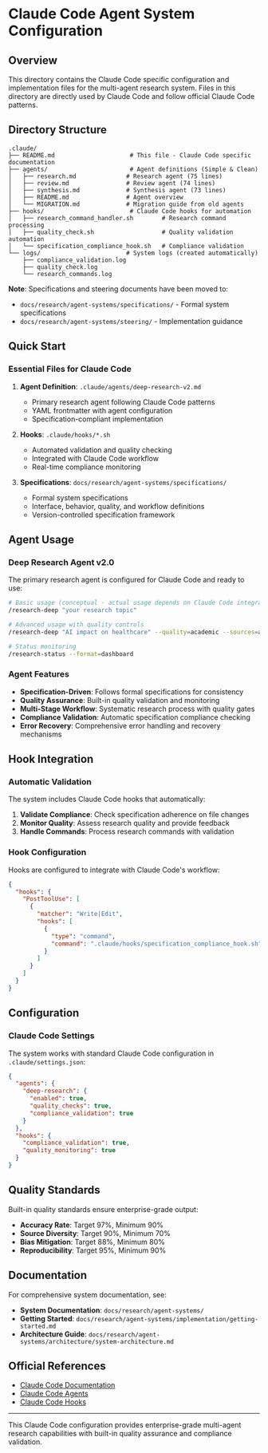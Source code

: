 # Claude Code Agent System Configuration

## Overview

This directory contains the Claude Code specific configuration and implementation files for the multi-agent research system. Files in this directory are directly used by Claude Code and follow official Claude Code patterns.

## Directory Structure

```
.claude/
├── README.md                     # This file - Claude Code specific documentation
├── agents/                       # Agent definitions (Simple & Clean)
│   ├── research.md              # Research agent (75 lines)
│   ├── review.md                # Review agent (74 lines)
│   ├── synthesis.md             # Synthesis agent (73 lines)
│   ├── README.md                # Agent overview
│   └── MIGRATION.md             # Migration guide from old agents
├── hooks/                        # Claude Code hooks for automation
│   ├── research_command_handler.sh        # Research command processing
│   ├── quality_check.sh                   # Quality validation automation
│   └── specification_compliance_hook.sh   # Compliance validation
└── logs/                        # System logs (created automatically)
    ├── compliance_validation.log
    ├── quality_check.log
    └── research_commands.log
```

**Note**: Specifications and steering documents have been moved to:
- `docs/research/agent-systems/specifications/` - Formal system specifications
- `docs/research/agent-systems/steering/` - Implementation guidance

## Quick Start

### Essential Files for Claude Code

1. **Agent Definition**: `.claude/agents/deep-research-v2.md`
   - Primary research agent following Claude Code patterns
   - YAML frontmatter with agent configuration
   - Specification-compliant implementation

2. **Hooks**: `.claude/hooks/*.sh`
   - Automated validation and quality checking
   - Integrated with Claude Code workflow
   - Real-time compliance monitoring

3. **Specifications**: `docs/research/agent-systems/specifications/`
   - Formal system specifications
   - Interface, behavior, quality, and workflow definitions
   - Version-controlled specification framework

## Agent Usage

### Deep Research Agent v2.0

The primary research agent is configured for Claude Code and ready to use:

```bash
# Basic usage (conceptual - actual usage depends on Claude Code integration)
/research-deep "your research topic"

# Advanced usage with quality controls
/research-deep "AI impact on healthcare" --quality=academic --sources=academic,government

# Status monitoring
/research-status --format=dashboard
```

### Agent Features

- **Specification-Driven**: Follows formal specifications for consistency
- **Quality Assurance**: Built-in quality validation and monitoring
- **Multi-Stage Workflow**: Systematic research process with quality gates
- **Compliance Validation**: Automatic specification compliance checking
- **Error Recovery**: Comprehensive error handling and recovery mechanisms

## Hook Integration

### Automatic Validation

The system includes Claude Code hooks that automatically:

1. **Validate Compliance**: Check specification adherence on file changes
2. **Monitor Quality**: Assess research quality and provide feedback
3. **Handle Commands**: Process research commands with validation

### Hook Configuration

Hooks are configured to integrate with Claude Code's workflow:

```json
{
  "hooks": {
    "PostToolUse": [
      {
        "matcher": "Write|Edit",
        "hooks": [
          {
            "type": "command",
            "command": ".claude/hooks/specification_compliance_hook.sh"
          }
        ]
      }
    ]
  }
}
```

## Configuration

### Claude Code Settings

The system works with standard Claude Code configuration in `.claude/settings.json`:

```json
{
  "agents": {
    "deep-research": {
      "enabled": true,
      "quality_checks": true,
      "compliance_validation": true
    }
  },
  "hooks": {
    "compliance_validation": true,
    "quality_monitoring": true
  }
}
```

## Quality Standards

Built-in quality standards ensure enterprise-grade output:

- **Accuracy Rate**: Target 97%, Minimum 90%
- **Source Diversity**: Target 90%, Minimum 70%
- **Bias Mitigation**: Target 88%, Minimum 80%
- **Reproducibility**: Target 95%, Minimum 90%

## Documentation

For comprehensive system documentation, see:

- **System Documentation**: `docs/research/agent-systems/`
- **Getting Started**: `docs/research/agent-systems/implementation/getting-started.md`
- **Architecture Guide**: `docs/research/agent-systems/architecture/system-architecture.md`

## Official References

- [Claude Code Documentation](https://docs.anthropic.com/en/docs/claude-code)
- [Claude Code Agents](https://docs.anthropic.com/en/docs/claude-code/settings)
- [Claude Code Hooks](https://docs.anthropic.com/en/docs/claude-code/hooks)

---

This Claude Code configuration provides enterprise-grade multi-agent research capabilities with built-in quality assurance and compliance validation.